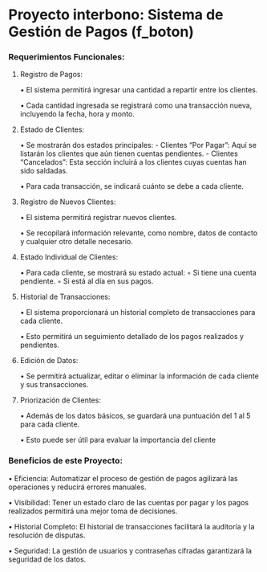 # Proyecto interbono: Sistema de Gestión de Pagos (f_boton)

### Requerimientos Funcionales:

1. Registro de Pagos:

    • El sistema permitirá ingresar una cantidad a repartir entre los clientes.

    • Cada cantidad ingresada se registrará como una transacción nueva, incluyendo la fecha, hora y monto.

2. Estado de Clientes:

    • Se mostrarán dos estados principales:
        - Clientes “Por Pagar”: Aquí se listarán los clientes que aún tienen cuentas pendientes.
        - Clientes “Cancelados”: Esta sección incluirá a los clientes cuyas cuentas han sido saldadas.

    • Para cada transacción, se indicará cuánto se debe a cada cliente.

3. Registro de Nuevos Clientes:

    • El sistema permitirá registrar nuevos clientes.

    • Se recopilará información relevante, como nombre, datos de contacto y cualquier otro detalle necesario.

4. Estado Individual de Clientes:

    • Para cada cliente, se mostrará su estado actual:
        ◦ Si tiene una cuenta pendiente.
        ◦ Si está al día en sus pagos.

5. Historial de Transacciones:

    • El sistema proporcionará un historial completo de transacciones para cada cliente.

    • Esto permitirá un seguimiento detallado de los pagos realizados y pendientes.

6. Edición de Datos:

    • Se permitirá actualizar, editar o eliminar la información de cada cliente y sus transacciones.

7. Priorización de Clientes:

    • Además de los datos básicos, se guardará una puntuación del 1 al 5 para cada cliente.

    • Esto puede ser útil para evaluar la importancia del cliente

### Beneficios de este Proyecto:

• Eficiencia: Automatizar el proceso de gestión de pagos agilizará las operaciones y reducirá errores manuales.

• Visibilidad: Tener un estado claro de las cuentas por pagar y los pagos realizados permitirá una mejor toma de decisiones.

• Historial Completo: El historial de transacciones facilitará la auditoría y la resolución de disputas.

• Seguridad: La gestión de usuarios y contraseñas cifradas garantizará la seguridad de los datos. 
